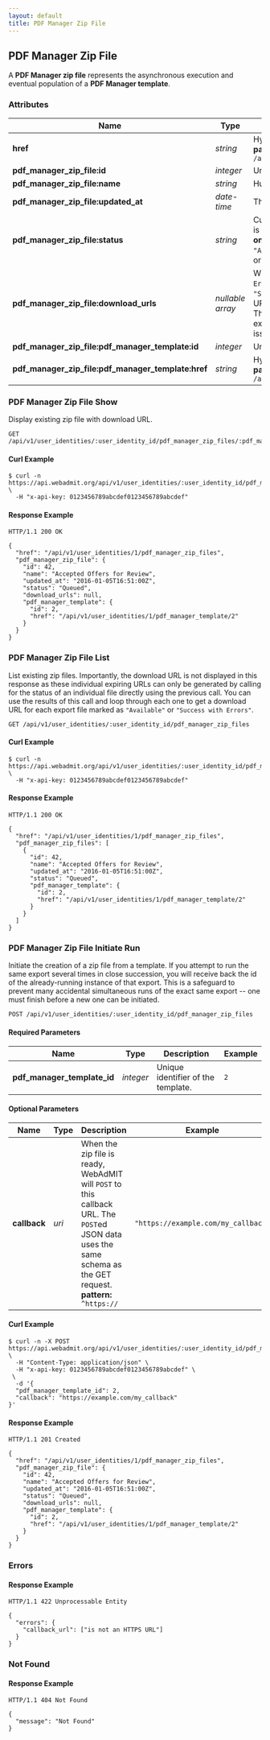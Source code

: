 ```yaml
---
layout: default
title: PDF Manager Zip File
---
```


<!-- WARNING: This is an automatically generated file.  Do not modify directly.  See script/generate-docs. -->

<h2><a name="resource-pdf_manager_zip_file"></a>PDF Manager Zip File</h2>

<p>A <strong>PDF Manager zip file</strong> represents the asynchronous execution and eventual population of a <strong>PDF Manager template</strong>.</p>


<h3>Attributes</h3>

<table><thead>
<tr>
<th>Name</th>
<th>Type</th>
<th>Description</th>
<th>Example</th>
</tr>
</thead><tbody>
<tr>
<td><strong>href</strong></td>
<td><em>string</em></td>
<td>Hypertext reference to this resource.<br/> <strong>pattern:</strong> <code>/api/v1/user_identities/\d+/pdf_manager_zip_files</code></td>
<td><code>&quot;/api/v1/user_identities/1/pdf_manager_zip_files&quot;</code></td>
</tr>
<tr>
<td><strong>pdf_manager_zip_file:id</strong></td>
<td><em>integer</em></td>
<td>Unique identifier of this zip file.</td>
<td><code>42</code></td>
</tr>
<tr>
<td><strong>pdf_manager_zip_file:name</strong></td>
<td><em>string</em></td>
<td>Human-readable name of this zip file.</td>
<td><code>&quot;Accepted Offers for Review&quot;</code></td>
</tr>
<tr>
<td><strong>pdf_manager_zip_file:updated_at</strong></td>
<td><em>date-time</em></td>
<td>The time that this zip file was last updated.</td>
<td><code>&quot;2016-01-05T16:51:00Z&quot;</code></td>
</tr>
<tr>
<td><strong>pdf_manager_zip_file:status</strong></td>
<td><em>string</em></td>
<td>Current state of this zip file.  When <code>&quot;Available&quot;</code>, the file is ready for download.<br/> <strong>one of:</strong><code>&quot;Initializing&quot;</code> or <code>&quot;Queued&quot;</code> or <code>&quot;In Progress&quot;</code> or <code>&quot;Available&quot;</code> or <code>&quot;Success with Errors&quot;</code> or <code>&quot;Empty List&quot;</code> or <code>&quot;Failed&quot;</code></td>
<td><code>&quot;Queued&quot;</code></td>
</tr>
<tr>
<td><strong>pdf_manager_zip_file:download_urls</strong></td>
<td><em>nullable array</em></td>
<td>When <code>status</code> is <strong>not</strong> <code>&quot;Available&quot;</code> or <code>&quot;Success with Errors&quot;</code>, this is <code>null</code>.  When status is <code>&quot;Available&quot;</code> or <code>&quot;Success with Errors&quot;</code>, this is an array of <em>temporary</em> URIs for downloading that expire within 30 seconds.  The download URL can always be re-generated if it expires by re-calling this method -- a new URL will be issued.</td>
<td><code>null</code></td>
</tr>
<tr>
<td><strong>pdf_manager_zip_file:pdf_manager_template:id</strong></td>
<td><em>integer</em></td>
<td>Unique identifier of the template.</td>
<td><code>2</code></td>
</tr>
<tr>
<td><strong>pdf_manager_zip_file:pdf_manager_template:href</strong></td>
<td><em>string</em></td>
<td>Hypertext reference to the template.<br/> <strong>pattern:</strong> <code>/api/v1/user_identities/\d+/pdf_manager_template/\d+</code></td>
<td><code>&quot;/api/v1/user_identities/1/pdf_manager_template/2&quot;</code></td>
</tr>
</tbody></table>

<h3>PDF Manager Zip File Show</h3>

<p>Display existing zip file with download URL.</p>

<pre><code>GET /api/v1/user_identities/:user_identity_id/pdf_manager_zip_files/:pdf_manager_zip_file_id
</code></pre>

<h4>Curl Example</h4>

<pre lang="bash"><code>$ curl -n https://api.webadmit.org/api/v1/user_identities/:user_identity_id/pdf_manager_zip_files/:pdf_manager_zip_file_id \
  -H &quot;x-api-key: 0123456789abcdef0123456789abcdef&quot;
</code></pre>

<h4>Response Example</h4>

<pre><code>HTTP/1.1 200 OK
</code></pre>

<pre lang="json"><code>{
  &quot;href&quot;: &quot;/api/v1/user_identities/1/pdf_manager_zip_files&quot;,
  &quot;pdf_manager_zip_file&quot;: {
    &quot;id&quot;: 42,
    &quot;name&quot;: &quot;Accepted Offers for Review&quot;,
    &quot;updated_at&quot;: &quot;2016-01-05T16:51:00Z&quot;,
    &quot;status&quot;: &quot;Queued&quot;,
    &quot;download_urls&quot;: null,
    &quot;pdf_manager_template&quot;: {
      &quot;id&quot;: 2,
      &quot;href&quot;: &quot;/api/v1/user_identities/1/pdf_manager_template/2&quot;
    }
  }
}
</code></pre>

<h3>PDF Manager Zip File List</h3>

<p>List existing zip files.  Importantly, the download URL is not displayed in this response as these individual expiring URLs can only be generated by calling for the status of an individual file directly using the previous call. You can use the results of this call and loop through each one to get a download URL for each export file marked as <code>&quot;Available&quot;</code> or <code>&quot;Success with Errors&quot;</code>.</p>

<pre><code>GET /api/v1/user_identities/:user_identity_id/pdf_manager_zip_files
</code></pre>

<h4>Curl Example</h4>

<pre lang="bash"><code>$ curl -n https://api.webadmit.org/api/v1/user_identities/:user_identity_id/pdf_manager_zip_files \
  -H &quot;x-api-key: 0123456789abcdef0123456789abcdef&quot;
</code></pre>

<h4>Response Example</h4>

<pre><code>HTTP/1.1 200 OK
</code></pre>

<pre lang="json"><code>{
  &quot;href&quot;: &quot;/api/v1/user_identities/1/pdf_manager_zip_files&quot;,
  &quot;pdf_manager_zip_files&quot;: [
    {
      &quot;id&quot;: 42,
      &quot;name&quot;: &quot;Accepted Offers for Review&quot;,
      &quot;updated_at&quot;: &quot;2016-01-05T16:51:00Z&quot;,
      &quot;status&quot;: &quot;Queued&quot;,
      &quot;pdf_manager_template&quot;: {
        &quot;id&quot;: 2,
        &quot;href&quot;: &quot;/api/v1/user_identities/1/pdf_manager_template/2&quot;
      }
    }
  ]
}
</code></pre>

<h3>PDF Manager Zip File Initiate Run</h3>

<p>Initiate the creation of a zip file from a template.  If you attempt to run the same export several times in close succession, you will receive back the id of the already-running instance of that export. This is a safeguard to prevent many accidental simultaneous runs of the exact same export -- one must finish before a new one can be initiated.</p>

<pre><code>POST /api/v1/user_identities/:user_identity_id/pdf_manager_zip_files
</code></pre>

<h4>Required Parameters</h4>

<table><thead>
<tr>
<th>Name</th>
<th>Type</th>
<th>Description</th>
<th>Example</th>
</tr>
</thead><tbody>
<tr>
<td><strong>pdf_manager_template_id</strong></td>
<td><em>integer</em></td>
<td>Unique identifier of the template.</td>
<td><code>2</code></td>
</tr>
</tbody></table>

<h4>Optional Parameters</h4>

<table><thead>
<tr>
<th>Name</th>
<th>Type</th>
<th>Description</th>
<th>Example</th>
</tr>
</thead><tbody>
<tr>
<td><strong>callback</strong></td>
<td><em>uri</em></td>
<td>When the zip file is ready, WebAdMIT will <code>POST</code> to this callback URL.  The <code>POST</code>ed JSON data uses the same schema as the GET request.<br/> <strong>pattern:</strong> <code>^https://</code></td>
<td><code>&quot;https://example.com/my_callback&quot;</code></td>
</tr>
</tbody></table>

<h4>Curl Example</h4>

<pre lang="bash"><code>$ curl -n -X POST https://api.webadmit.org/api/v1/user_identities/:user_identity_id/pdf_manager_zip_files \
  -H &quot;Content-Type: application/json&quot; \
  -H &quot;x-api-key: 0123456789abcdef0123456789abcdef&quot; \
 \
  -d &#39;{
  &quot;pdf_manager_template_id&quot;: 2,
  &quot;callback&quot;: &quot;https://example.com/my_callback&quot;
}&#39;
</code></pre>

<h4>Response Example</h4>

<pre><code>HTTP/1.1 201 Created
</code></pre>

<pre lang="json"><code>{
  &quot;href&quot;: &quot;/api/v1/user_identities/1/pdf_manager_zip_files&quot;,
  &quot;pdf_manager_zip_file&quot;: {
    &quot;id&quot;: 42,
    &quot;name&quot;: &quot;Accepted Offers for Review&quot;,
    &quot;updated_at&quot;: &quot;2016-01-05T16:51:00Z&quot;,
    &quot;status&quot;: &quot;Queued&quot;,
    &quot;download_urls&quot;: null,
    &quot;pdf_manager_template&quot;: {
      &quot;id&quot;: 2,
      &quot;href&quot;: &quot;/api/v1/user_identities/1/pdf_manager_template/2&quot;
    }
  }
}
</code></pre>

<h3>Errors</h3>

<h4>Response Example</h4>

<pre><code>HTTP/1.1 422 Unprocessable Entity
</code></pre>

<pre lang="json"><code>{
  &quot;errors&quot;: {
    &quot;callback_url&quot;: [&quot;is not an HTTPS URL&quot;]
  }
}
</code></pre>

<h3>Not Found</h3>

<h4>Response Example</h4>

<pre><code>HTTP/1.1 404 Not Found
</code></pre>

<pre lang="json"><code>{
  &quot;message&quot;: &quot;Not Found&quot;
}
</code></pre>

